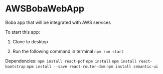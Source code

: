 # AWSBobaWebApp
Boba app that will be integrated with AWS services

To start this app:

1) Clone to desktop

2) Run the following command in terminal
```npm run start```


Dependencies: 
```npm install react-pdf```
```npm install```
```npm install react-bootstrap```
```npm install --save react-router-dom```
```npm install semantic-ui```

